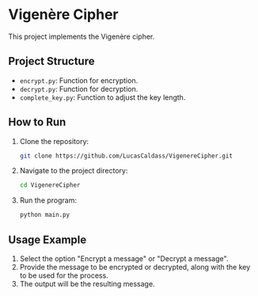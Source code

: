 # Vigenère Cipher

This project implements the Vigenère cipher.

## Project Structure

- `encrypt.py`: Function for encryption.
- `decrypt.py`: Function for decryption.
- `complete_key.py`: Function to adjust the key length.

## How to Run

1. Clone the repository:
    ```sh
    git clone https://github.com/LucasCaldass/VigenereCipher.git
    ```

2. Navigate to the project directory:
    ```sh
    cd VigenereCipher
    ```

3. Run the program:
    ```sh
    python main.py
    ```

## Usage Example

1. Select the option "Encrypt a message" or "Decrypt a message".
2. Provide the message to be encrypted or decrypted, along with the key to be used for the process.
3. The output will be the resulting message.
